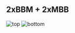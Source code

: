 ## 2xBBM + 2xMBB  ##

![top](https://github.com/hexeguitar/DecadeRbox/blob/master/DesignFiles/Gerbers/2xMBB_2xBBM/BBM_MBBtop.png)
![bottom](https://github.com/hexeguitar/DecadeRbox/blob/master/DesignFiles/Gerbers/2xMBB_2xBBM/BBM_MBBbtm.png)


